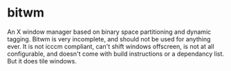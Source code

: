 # bitwm
An X window manager based on binary space partitioning and dynamic tagging.
Bitwm is very incomplete, and should not be used for anything ever. It is not icccm compliant, can't shift windows offscreen, is not at all configurable, and doesn't come with build instructions or a dependancy list.
But it does tile windows.
